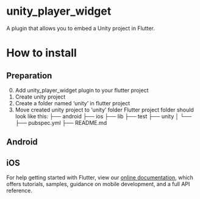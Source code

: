 # unity_player_widget

A plugin that allows you to embed a Unity project in Flutter.

# How to install
## Preparation
0. Add unity_player_widget plugin to your flutter project
1. Create unity project
2. Create a folder named ‘unity’ in flutter project
3. Move created unity project to ‘unity’ folder
Flutter project folder should look like this:
├── android
├── ios
├── lib
├── test
├── unity
│   └── <Your Unity Project>
├── pubspec.yml
├── README.md

## Android

## iOS

For help getting started with Flutter, view our 
[online documentation](https://flutter.dev/docs), which offers tutorials, 
samples, guidance on mobile development, and a full API reference.
